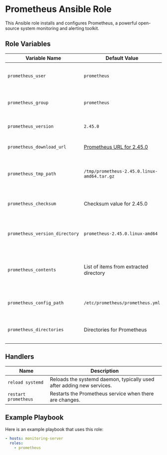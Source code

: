 # Prometheus Ansible Role

This Ansible role installs and configures Prometheus, a powerful open-source system monitoring and alerting toolkit.


## Role Variables

| Variable Name | Default Value | Description |
|---------------|---------------|-------------|
| `prometheus_user` | `prometheus` | User under which Prometheus will run. |
| `prometheus_group` | `prometheus` | Group under which Prometheus will run. |
| `prometheus_version` | `2.45.0` | Version of Prometheus to install. |
| `prometheus_download_url` | [Prometheus URL for 2.45.0](https://github.com/prometheus/prometheus/releases/download/v2.45.0/prometheus-2.45.0.linux-amd64.tar.gz) | URL from which Prometheus will be downloaded. |
| `prometheus_tmp_path` | `/tmp/prometheus-2.45.0.linux-amd64.tar.gz` | Temporary path where Prometheus tarball will be downloaded. |
| `prometheus_checksum` | Checksum value for 2.45.0 | SHA-256 checksum for the Prometheus tarball. |
| `prometheus_version_directory` | `prometheus-2.45.0.linux-amd64` | Directory name after Prometheus tarball extraction. |
| `prometheus_contents` | List of items from extracted directory | Contents from the extracted directory that need to be moved to `/etc/prometheus`. |
| `prometheus_config_path` | `/etc/prometheus/prometheus.yml` | Location of the Prometheus configuration file. |
| `prometheus_directories` | Directories for Prometheus | Directories that need to be created for Prometheus. |

## Handlers

| Name                | Description                                                          |
|---------------------|----------------------------------------------------------------------|
| `reload systemd`    | Reloads the systemd daemon, typically used after adding new services.|
| `restart prometheus`| Restarts the Prometheus service when there are changes.              |

## Example Playbook

Here is an example playbook that uses this role:

```yaml
- hosts: monitoring-server
  roles:
    - prometheus
